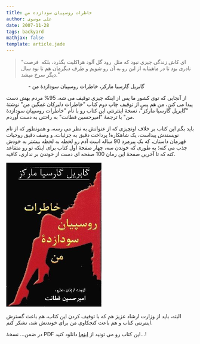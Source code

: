 ```yaml
---
title: خاطرات روسپیان سودازده من
author: علی موسوی
date: 2007-11-28
tags: backyard
mathjax: false
template: article.jade
---
```


> "ای كاش زندگی چیزی نبود كه مثل  رود گل آلود هراكلیت بگذرد، بلكه  فرصت نادری بود تا در ماهیتابه از این رو به آن رو شویم و طرف دیگرمان هم تا نود سال دیگر سرخ میشد."

&nbsp;&nbsp;&nbsp;&nbsp;&nbsp;&nbsp;&nbsp;
&nbsp;&nbsp;&nbsp;&nbsp;&nbsp;&nbsp;&nbsp;\- گابریل گارسیا مارکز، خاطرات روسپیان سودازدۀ من

از آنجایی که توی کشور ما پس از اینکه چیزی توقیف می شه، 95% مردم بهش دست پیدا می کنن، من هم پس از توقیف چاپ دوم کتاب "خاطرات دلبرکان غمگین من" نوشتۀ "گابریل گارسیا مارکز"، نسخۀ اینترنتی این کتاب رو با نام "خاطرات روسپیان سودازدۀ من" با ترجمۀ "امیرحسین فطانت" به راحتی به دست آوردم.

باید بگم این کتاب بر خلاف اونچیزی که از عنوانش به نظر می رسه، و همونطور که از نام نویسندش پیداست، یک شاهکاره! پرداخت دقیق به جزئیات، و وصف دقیق روحیات قهرمان داستان، که یک پیرمرد 90 ساله است آدم رو لحظه به لحظه بیشتر به خودش جذب می کنه؛ به طوری که خوندن سه، چهار صفحۀ اول کتاب برای اینکه تو رو متقاعد کنه که تا آخرین صفحۀ این رمان 100 صفحه ای دست از خوندن بر نداری، کافیه.

![roospain](./roospain3.jpg)

البته، باید از وزارت ارشاد عزیز هم که با توقیف کردن این کتاب، هم باعث گسترش اینترنتی کتاب و هم باعث کنجکاوی من برای خوندنش شد، تشکر کنم.

در ضمن... نسخۀ PDF این کتاب رو می تونید از [اینجا](http://www.fileden.com/files/2008/8/1/2029958/Marquez%20-%20Khaterate%20Roospiane%20Sodazade.pdf) دانلود کنید...!
